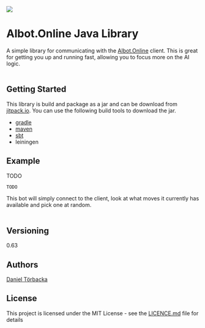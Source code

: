 [![](https://jitpack.io/v/Albot-Online/Albot-Kotlin-Library.svg)](https://jitpack.io/#Albot-Online/Albot-Kotlin-Library)

# Albot.Online Java Library

A simple library for communicating with the [Albot.Online](https://Albot.Online) client. 
This is great for getting you up and running fast, allowing you to focus more on the AI logic.
<br><br>

## Getting Started
This library is build and package as a jar and can be download from [jitpack.io](https://jitpack.io/#Albot-Online/Albot-Kotlin-Library). You can use the following build tools to download the jar. 
* [gradle](https://docs.gradle.org/current/userguide/tutorial_java_projects.html)
* [maven](https://maven.apache.org/guides/getting-started/)
* [sbt](https://www.scala-sbt.org/1.x/docs/Getting-Started.html)
* leiningen
                                                       

## Example
TODO

```java
TODO
```
This bot will simply connect to the client, look at what moves it currently has available and pick one at random.
<br><br>


## Versioning

  0.63
  
## Authors

[Daniel Törbacka](https://github.com/torbacka)

## License

This project is licensed under the MIT License - see the [LICENCE.md](https://github.com/Albot-Online/Albot-Kotlin-Library/blob/master/LICENSE) file for details

